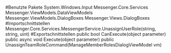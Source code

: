#Benutzte Pakete
System.Windows.Input
Messenger.Core.Services
Messenger.ViewModels.DataViewModels
Messenger.ViewModels.DialogBoxes
Messenger.Views.DialogBoxes
#Importschnittstellen
Messenger.Core.Services.MessengerService.UnassignUserRole(string, string, uint)
#Exportschnittstellen
public bool CanExecute(object parameter)
public async void Execute(object parameter)
public UnassignTeamRoleCommand(ManageMemberRolesDialogViewModel vm)

